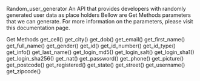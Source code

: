 Random_user_generator
An API that provides developers with randomly generated user data as place holders
Bellow are Get Methods parameters that we can generate. For more information on the parameters, please visit this documentation page.

Get Methods
get_cell()
get_city()
get_dob()
get_email()
get_first_name()
get_full_name()
get_gender()
get_id()
get_id_number()
get_id_type()
get_info()
get_last_name()
get_login_md5()
get_login_salt()
get_login_sha1()
get_login_sha256()
get_nat()
get_password()
get_phone()
get_picture()
get_postcode()
get_registered()
get_state()
get_street()
get_username()
get_zipcode()
